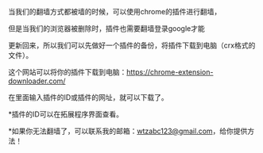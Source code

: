 当我们的翻墙方式都被墙的时候，可以使用chrome的插件进行翻墙，


但是当我们的浏览器被删除时，插件也需要翻墙登录google才能


更新回来，所以我们可以先做好一个插件的备份，将插件下载到电脑（crx格式的文件）。

这个网站可以将你的插件下载到电脑：https://chrome-extension-downloader.com/


在里面输入插件的ID或插件的网址，就可以下载了。

*插件的ID可以在拓展程序界面查看。


*如果你无法翻墙了，可以联系我的邮箱：wtzabc123@gmail.com，给你提供方法！

